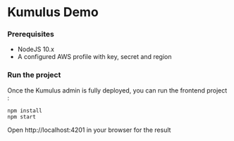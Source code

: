 # Kumulus Demo

### Prerequisites

* NodeJS 10.x
* A configured AWS profile with key, secret and region

### Run the project

Once the Kumulus admin is fully deployed, you can run the frontend project :
```
npm install
npm start
```
Open http://localhost:4201 in your browser for the result

